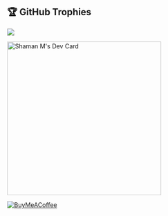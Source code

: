 

## 🏆 GitHub Trophies
![](https://github-profile-trophy.vercel.app/?username=shaman-004&theme=radical&no-frame=false&no-bg=true&margin-w=2&padding-x=4)

<a href="https://app.daily.dev/shaman_004"><img src="https://api.daily.dev/devcards/v2/xWI3VoDA17DanR5sp5b2C.png?r=ppy" width="356" class="flex flex-row justify-end" alt="Shaman M's Dev Card"/></a>

[![BuyMeACoffee](https://img.shields.io/badge/Buy%20Me%20a%20Coffee-ffdd00?style=for-the-badge&logo=buy-me-a-coffee&logoColor=black)](https://www.buymeacoffee.com/shaman004) 

